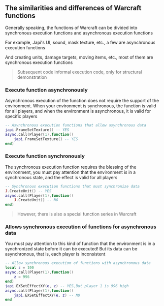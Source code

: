 ## The similarities and differences of Warcraft functions

Generally speaking, the functions of Warcraft can be divided into synchronous execution functions and asynchronous
execution functions

For example, Japi's UI, sound, mask texture, etc., a few are asynchronous execution functions

And creating units, damage targets, moving items, etc., most of them are synchronous execution functions

> Subsequent code informal execution code, only for structural demonstration

### Execute function asynchronously

Asynchronous execution of the function does not require the support of the environment. When your environment is
synchronous, the function is valid for all players, and when the environment is asynchronous, it is valid for specific
players

```lua
-- Asynchronous execution functions that allow asynchronous data
japi.FrameSetTexture() -- YES
async.call(Player(1),function()
    japi.FrameSetTexture() -- YES
end)
```

### Execute function synchronously

The synchronous execution function requires the blessing of the environment, you must pay attention that the environment
is in a synchronous state, and the effect is valid for all players

```lua
-- Synchronous execution functions that must synchronize data
J.CreateUnit() -- YES
async.call(Player(1),function()
    J.CreateUnit() -- NO
end)
```

> However, there is also a special function series in Warcraft

### Allows synchronous execution of functions for asynchronous data

You must pay attention to this kind of function that the environment is in a synchronized state before it can be
executed! But its data can be asynchronous, that is, each player is inconsistent

```lua
-- Allow synchronous execution of functions with asynchronous data
local z = 100
async.call(Player(1),function()
    z = 996
end)
japi.EXSetEffectXY(e, z) -- YES,But player 1 is 996 high
async.call(Player(1),function()
    japi.EXSetEffectXY(e, z) -- NO
end
```
